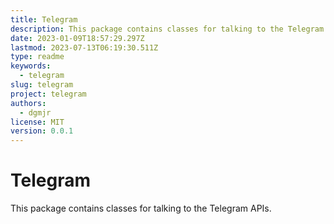 ```yaml
---
title: Telegram
description: This package contains classes for talking to the Telegram APIs.
date: 2023-01-09T18:57:29.297Z
lastmod: 2023-07-13T06:19:30.511Z
type: readme
keywords:
  - telegram
slug: telegram
project: telegram
authors:
  - dgmjr
license: MIT
version: 0.0.1
---
```


# Telegram

This package contains classes for talking to the Telegram APIs.
